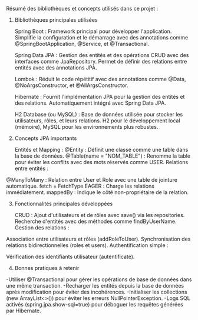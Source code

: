 Résumé des bibliothèques et concepts utilisés dans ce projet :

1. Bibliothèques principales utilisées

    Spring Boot :
Framework principal pour développer l'application.
Simplifie la configuration et le démarrage avec des annotations comme @SpringBootApplication, @Service, et @Transactional.

    Spring Data JPA :
Gestion des entités et des opérations CRUD avec des interfaces comme JpaRepository.
Permet de définir des relations entre entités avec des annotations JPA.
    
    Lombok :
Réduit le code répétitif avec des annotations comme @Data, @NoArgsConstructor, et @AllArgsConstructor.

    Hibernate :
Fournit l'implémentation JPA pour la gestion des entités et des relations.
Automatiquement intégré avec Spring Data JPA.

    H2 Database (ou MySQL) :
Base de données utilisée pour stocker les utilisateurs, rôles, et leurs relations.
H2 pour le développement local (mémoire), MySQL pour les environnements plus robustes.

2. Concepts JPA importants

    Entités et Mapping :
@Entity : Définit une classe comme une table dans la base de données.
@Table(name = "NOM_TABLE") : Renomme la table pour éviter les conflits avec des mots réservés comme USER.
Relations entre entités :

@ManyToMany : Relation entre User et Role avec une table de jointure automatique.
fetch = FetchType.EAGER : Charge les relations immédiatement.
mappedBy : Indique le côté non-propriétaire de la relation.

3. Fonctionnalités principales développées

    CRUD :
Ajout d'utilisateurs et de rôles avec save() via les repositories.
Recherche d'entités avec des méthodes comme findByUserName.
Gestion des relations :

Association entre utilisateurs et rôles (addRoleToUser).
Synchronisation des relations bidirectionnelles (roles et users).
Authentification simple :

Vérification des identifiants utilisateur (autentificate).

4. Bonnes pratiques à retenir

-Utiliser @Transactional pour gérer les opérations de base de données dans une même transaction.
-Recharger les entités depuis la base de données après modification pour éviter des incohérences.
-Initialiser les collections (new ArrayList<>()) pour éviter les erreurs NullPointerException.
-Logs SQL activés (spring.jpa.show-sql=true) pour déboguer les requêtes générées par Hibernate.
